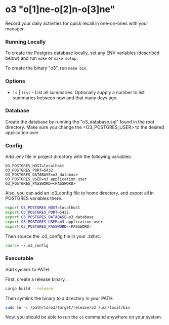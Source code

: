 # o3 "o[1]ne-o[2]n-o[3]ne"
Record your daily activities for quick recall in one-on-ones with your manager.

### Running Locally
To create the Postgres database locally, set any ENV variables (described below) and run `make` or `make setup`.

To create the binary "o3", run `make bin`.

### Options
- `ls` | `list` - List all summaries.
  Optionally supply a number to list summaries between now and that many days ago.

### Database
Create the database by running the "o3_database.sql" found in the root directory.  Make sure you change the <O3_POSTGRES_USER> to the desired application user.

### Config
Add .env file in project directory with the following variables:

```env
O3_POSTGRES_HOST=localhost
O3_POSTGRES_PORT=5432
O3_POSTGRES_DATABASE=o3_database
O3_POSTGRES_USER=o3_application_user
O3_POSTGRES_PASSWORD=<PASSWORD>
```

Also, you can add an .o3_config file to home directory, and export all in POSTGRES variables there.  

```zsh
export O3_POSTGRES_HOST=localhost
export O3_POSTGRES_PORT=5432
export O3_POSTGRES_DATABASE=o3_database
export O3_POSTGRES_USER=o3_application_user
export O3_POSTGRES_PASSWORD=<PASSWORD>
```

Then source the .o3_config file in your .zshrc.

```zsh
source ~/.o3_config
```


### Executable
Add symlink to PATH.

First, create a release binary.

```zsh
cargo build --release
```

Then symlink the binary to a directory in your PATH.

```zsh
sudo ln -s /path/to/o3/target/release/o3 /usr/local/bin
```

Now, you should be able to run the `o3` command anywhere on your system.
